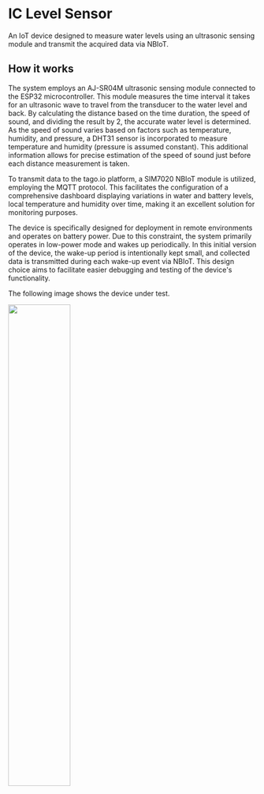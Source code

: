 # IC Level Sensor
An IoT device designed to measure water levels using an ultrasonic sensing module and transmit the acquired data via NBIoT.

## How it works
The system employs an AJ-SR04M ultrasonic sensing module connected to the ESP32 microcontroller. This module measures the time interval it takes for an ultrasonic wave to travel from the transducer to the water level and back. By calculating the distance based on the time duration, the speed of sound, and dividing the result by 2, the accurate water level is determined. As the speed of sound varies based on factors such as temperature, humidity, and pressure, a DHT31 sensor is incorporated to measure temperature and humidity (pressure is assumed constant). This additional information allows for precise estimation of the speed of sound just before each distance measurement is taken.

To transmit data to the tago.io platform, a SIM7020 NBIoT module is utilized, employing the MQTT protocol. This facilitates the configuration of a comprehensive dashboard displaying variations in water and battery levels, local temperature and humidity over time, making it an excellent solution for monitoring purposes.

The device is specifically designed for deployment in remote environments and operates on battery power. Due to this constraint, the system primarily operates in low-power mode and wakes up periodically. In this initial version of the device, the wake-up period is intentionally kept small, and collected data is transmitted during each wake-up event via NBIoT. This design choice aims to facilitate easier debugging and testing of the device's functionality.

The following image shows the device under test.

<img src="https://github.com/lucasnoce/IC-level-sensor/assets/62445590/a2f5373a-8d72-4e88-a297-ce5423b017e0.png" width=50% height=50%>
